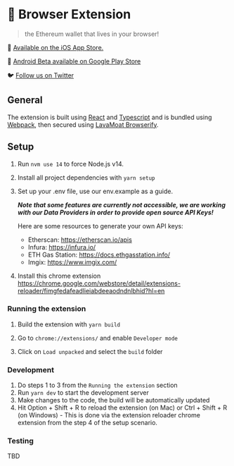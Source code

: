 # 🌈  Browser Extension


> the Ethereum wallet that lives in your browser!

📲️ [Available on the iOS App Store.](https://apps.apple.com/us/app/rainbow-ethereum-wallet/id1457119021)

🤖 [Android Beta available on Google Play Store](https://play.google.com/store/apps/details?id=me.rainbow)

🐦️ [Follow us on Twitter](https://twitter.com/rainbowdotme)

## General

The extension is built using [React](https://reactjs.org/) and [Typescript](https://www.typescriptlang.org/) and is bundled using [Webpack](https://webpack.js.org/), then secured using [LavaMoat Browserify](https://github.com/LavaMoat/lavamoat).

## Setup

1. Run `nvm use 14` to force Node.js v14.

2. Install all project dependencies with `yarn setup`


3. Set up your .env file, use our env.example as a guide.

   **_Note that some features are currently not accessible, we are working with our Data Providers in order to provide open source API Keys!_**

   Here are some resources to generate your own API keys:

   - Etherscan: https://etherscan.io/apis
   - Infura: https://infura.io/
   - ETH Gas Station: https://docs.ethgasstation.info/
   - Imgix: https://www.imgix.com/

4. Install this chrome extension https://chrome.google.com/webstore/detail/extensions-reloader/fimgfedafeadlieiabdeeaodndnlbhid?hl=en

### Running the extension


1. Build the extension with `yarn build`

2. Go to `chrome://extensions/` and enable `Developer mode`

3. Click on `Load unpacked` and select the `build` folder


### Development 
   

1. Do steps 1 to 3 from the `Running the extension` section
2. Run `yarn dev` to start the development server
3. Make changes to the code, the build will be automatically updated
4. Hit Option + Shift + R to reload the extension (on Mac) or Ctrl + Shift + R (on Windows) - This is done via the extension reloader chrome extension from the step 4 of the setup scenario.


### Testing
TBD
